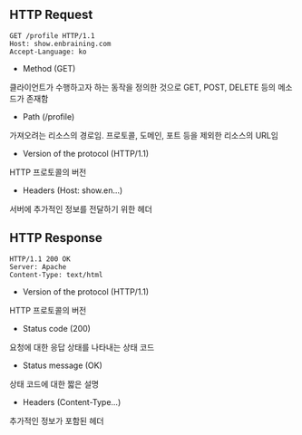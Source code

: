 ## HTTP Request

```
GET /profile HTTP/1.1
Host: show.enbraining.com
Accept-Language: ko
```

- Method (GET)

클라이언트가 수행하고자 하는 동작을 정의한 것으로 GET, POST, DELETE 등의 메소드가 존재함

- Path (/profile)

가져오려는 리소스의 경로임. 프로토콜, 도메인, 포트 등을 제외한 리소스의 URL임

- Version of the protocol (HTTP/1.1)

HTTP 프로토콜의 버전

- Headers (Host: show.en...)

서버에 추가적인 정보를 전달하기 위한 헤더

## HTTP Response

```
HTTP/1.1 200 OK
Server: Apache
Content-Type: text/html
```

- Version of the protocol (HTTP/1.1)

HTTP 프로토콜의 버전

- Status code (200)

요청에 대한 응답 상태를 나타내는 상태 코드

- Status message (OK)

상태 코드에 대한 짧은 설명

- Headers (Content-Type...)

추가적인 정보가 포함된 헤더